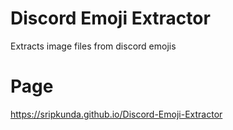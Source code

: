# Discord Emoji Extractor
 Extracts image files from discord emojis
# Page
 https://sripkunda.github.io/Discord-Emoji-Extractor
